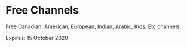 # Free Channels
Free Canadian, American, European, Indian, Arabic, Kids, Etc channels.

Expires: 15 October 2020
